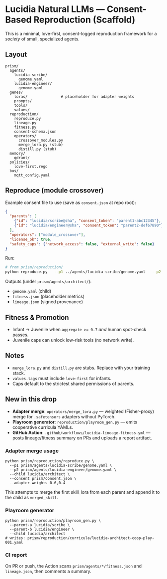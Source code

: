 # Lucidia Natural LLMs — Consent-Based Reproduction (Scaffold)

This is a minimal, love-first, consent-logged reproduction framework for a *society* of small, specialized agents.

## Layout
```
prism/
  agents/
    lucidia-scribe/
      genome.yaml
    lucidia-engineer/
      genome.yaml
  genes/
    loras/               # placeholder for adapter weights
    prompts/
    tools/
    values/
  reproduction/
    reproduce.py
    lineage.py
    fitness.py
    consent-schema.json
    operators/
      crossover_modules.py
      merge_lora.py (stub)
      distill.py (stub)
  memory/
    qdrant/
  policies/
    love-first.rego
  bus/
    mqtt_config.yaml
```

## Reproduce (module crossover)
Example consent file to use (save as `consent.json` at repo root):
```json
{
  "parents": [
    {"id": "lucidia/scribe@sha", "consent_token": "parent1-abc12345"},
    {"id": "lucidia/engineer@sha", "consent_token": "parent2-def67890"}
  ],
  "operators": ["module_crossover"],
  "license_ok": true,
  "safety_caps": {"network_access": false, "external_write": false}
}
```

Run:
```bash
# from prism/reproduction/
python reproduce.py   --p1 ../agents/lucidia-scribe/genome.yaml   --p2 ../agents/lucidia-engineer/genome.yaml   --child lucidia/architect   --consent ../../consent.json
```

Outputs (under `prism/agents/architect/`):
- `genome.yaml` (child)
- `fitness.json` (placeholder metrics)
- `lineage.json` (signed provenance)

## Fitness & Promotion
- Infant → Juvenile when `aggregate >= 0.7` *and* human spot-check passes.
- Juvenile caps can unlock low-risk tools (no network write).

## Notes
- `merge_lora.py` and `distill.py` are stubs. Replace with your training stack.
- `values.tags` must include `love-first` for infants.
- Caps default to the strictest shared permissions of parents.

## New in this drop
- **Adapter merge**: `operators/merge_lora.py` — weighted (Fisher-proxy) merge for `.safetensors` adapters without PyTorch.
- **Playroom generator**: `reproduction/playroom_gen.py` — emits cooperative curricula YAMLs.
- **GitHub Action**: `.github/workflows/lucidia-lineage-fitness.yml` — posts lineage/fitness summary on PRs and uploads a report artifact.

### Adapter merge usage
```
python prism/reproduction/reproduce.py \
  --p1 prism/agents/lucidia-scribe/genome.yaml \
  --p2 prism/agents/lucidia-engineer/genome.yaml \
  --child lucidia/architect \
  --consent prism/consent.json \
  --adapter-weights 0.6,0.4
```
This attempts to merge the first skill_lora from each parent and append it to the child as `merged_skill`.

### Playroom generator
```
python prism/reproduction/playroom_gen.py \
  --parent-a lucidia/scribe \
  --parent-b lucidia/engineer \
  --child lucidia/architect
# writes: prism/reproduction/curricula/lucidia-architect-coop-play-001.yaml
```

### CI report
On PR or push, the Action scans `prism/agents/*/fitness.json` and `lineage.json`, then comments a summary.
